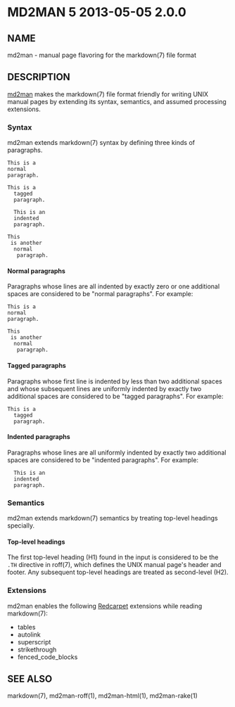 # MD2MAN 5 2013-05-05 2.0.0

## NAME

md2man - manual page flavoring for the markdown(7) file format

## DESCRIPTION

[md2man] makes the markdown(7) file format friendly for writing UNIX manual
pages by extending its syntax, semantics, and assumed processing extensions.

### Syntax

md2man extends markdown(7) syntax by defining three kinds of paragraphs.

    This is a
    normal
    paragraph.

    This is a
      tagged
      paragraph.

      This is an
      indented
      paragraph.

    This
     is another
      normal
       paragraph.

#### Normal paragraphs

Paragraphs whose lines are all indented by exactly zero or one additional
spaces are considered to be "normal paragraphs".  For example:

    This is a
    normal
    paragraph.

    This
     is another
      normal
       paragraph.

#### Tagged paragraphs

Paragraphs whose first line is indented by less than two additional spaces and
whose subsequent lines are uniformly indented by exactly two additional spaces
are considered to be "tagged paragraphs".  For example:

    This is a
      tagged
      paragraph.

#### Indented paragraphs

Paragraphs whose lines are all uniformly indented by exactly two additional
spaces are considered to be "indented paragraphs".  For example:

      This is an
      indented
      paragraph.

### Semantics

md2man extends markdown(7) semantics by treating top-level headings specially.

#### Top-level headings

The first top-level heading (H1) found in the input is considered to be the
`.TH` directive in roff(7), which defines the UNIX manual page's header and
footer.  Any subsequent top-level headings are treated as second-level (H2).

### Extensions

md2man enables the following [Redcarpet] extensions while reading markdown(7):

  * tables
  * autolink
  * superscript
  * strikethrough
  * fenced\_code\_blocks

## SEE ALSO

markdown(7), md2man-roff(1), md2man-html(1), md2man-rake(1)

[md2man]: https://github.com/sunaku/md2man
[Redcarpet]: https://github.com/vmg/redcarpet
